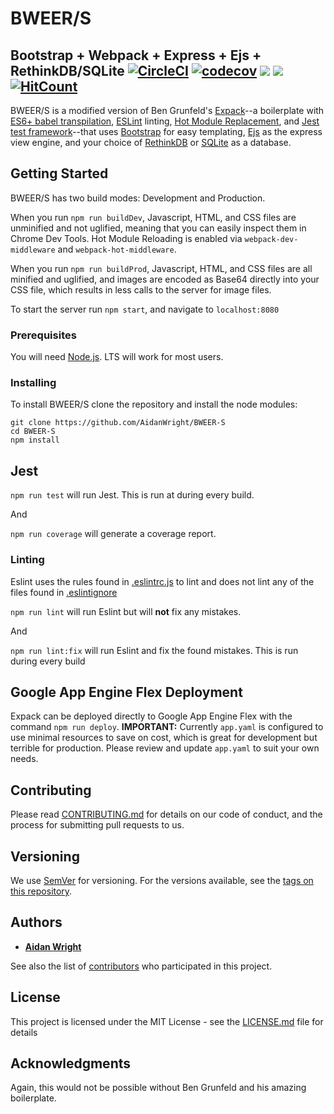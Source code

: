 # BWEER/S
**Bootstrap + Webpack + Express + Ejs + RethinkDB/SQLite**
[![CircleCI](https://circleci.com/gh/AidanWright/BWEER-S.svg?style=shield)](https://circleci.com/gh/AidanWright/BWEER-S) [![codecov](https://codecov.io/gh/AidanWright/BWEER-S/branch/master/graph/badge.svg)](https://codecov.io/gh/AidanWright/BWEER-S) [![](https://david-dm.org/AidanWright/BWEER-S.svg)](https://david-dm.org/AidanWright/BWEER-S) [![](https://david-dm.org/AidanWright/BWEER-S/dev-status.svg)](https://david-dm.org/AidanWright/BWEER-S?type=dev) [![HitCount](http://hits.dwyl.com/AidanWright/BWEER-S.svg)](http://hits.dwyl.com/AidanWright/BWEER-S)
--
BWEER/S is a modified version of Ben Grunfeld's [Expack](https://github.com/bengrunfeld/expack)--a boilerplate with [ES6+ babel transpilation](https://babeljs.io/docs/en/), [ESLint](https://eslint.org/) linting, [Hot Module Replacement](https://webpack.js.org/guides/hot-module-replacement/), and [Jest test framework](https://jestjs.io/)--that uses [Bootstrap](https://getbootstrap.com/) for easy templating, [Ejs](https://ejs.co/) as the express view engine, and your choice of [RethinkDB](https://rethinkdb.com/) or [SQLite](https://sqlite.org/index.html) as a database.

## Getting Started

BWEER/S has two build modes: Development and Production.

When you run `npm run buildDev`, Javascript, HTML, and CSS files are unminified and not uglified, meaning that you can easily inspect them in Chrome Dev Tools. Hot Module Reloading is enabled via `webpack-dev-middleware` and `webpack-hot-middleware`.

When you run `npm run buildProd`, Javascript, HTML, and CSS files are all minified and uglified, and images are encoded as Base64 directly into your CSS file, which results in less calls to the server for image files.

To start the server run `npm start`, and navigate to `localhost:8080`

### Prerequisites

You will need [Node.js](https://nodejs.org/en/). LTS will work for most users.

### Installing

To install BWEER/S clone the repository and install the node modules:
```
git clone https://github.com/AidanWright/BWEER-S
cd BWEER-S
npm install
```

## Jest

`npm run test` will run Jest. This is run at during every build.

And

`npm run coverage` will generate a coverage report.

### Linting
Eslint uses the rules found in [.eslintrc.js](.eslintrc.js) to lint and does not lint any of the files found in [.eslintignore](.eslintignore)  

`npm run lint` will run Eslint but will **not** fix any mistakes.

And

`npm run lint:fix` will run Eslint and fix the found mistakes. This is run during every build

## Google App Engine Flex Deployment

Expack can be deployed directly to Google App Engine Flex with the command `npm run deploy`. **IMPORTANT:** Currently `app.yaml` is configured to use minimal resources to save on cost, which is great for development but terrible for production. Please review and update `app.yaml` to suit your own needs.

## Contributing

Please read [CONTRIBUTING.md](CONTRIBUTING.md) for details on our code of conduct, and the process for submitting pull requests to us.

## Versioning

We use [SemVer](http://semver.org/) for versioning. For the versions available, see the [tags on this repository](https://github.com/AidanWright/BWEER-S/tags).

## Authors

* [**Aidan Wright**](https://github.com/AidanWright)

See also the list of [contributors](https://github.com/AidanWright/BWEER-S/contributors) who participated in this project.

## License

This project is licensed under the MIT License - see the [LICENSE.md](LICENSE.md) file for details

## Acknowledgments

Again, this would not be possible without Ben Grunfeld and his amazing boilerplate.
